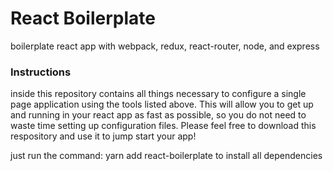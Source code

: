 <h1>React Boilerplate</h1>
boilerplate react app with webpack, redux, react-router, node, and express
<h3>Instructions</h3>
inside this repository contains all things necessary to configure a single page application using the tools listed above.
This will allow you to get up and running in your react app as fast as possible, so you do not need to waste time setting up
configuration files. Please feel free to download this respository and use it to jump start your app!

just run the command: yarn add react-boilerplate
to install all dependencies
